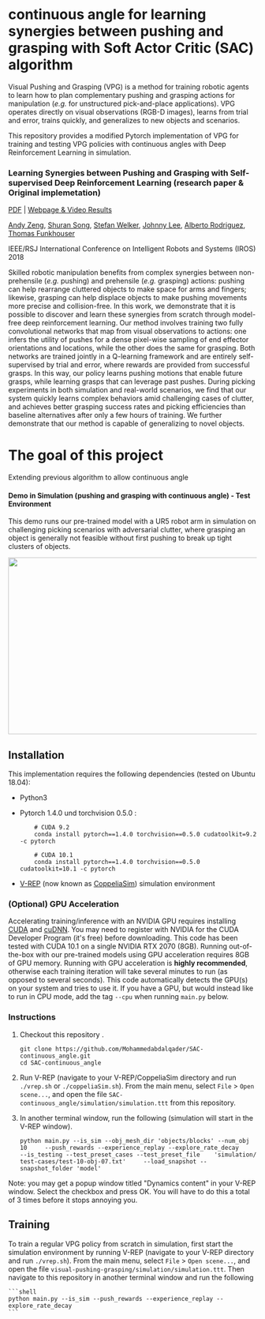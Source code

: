 # continuous angle for learning synergies between pushing and grasping with Soft Actor Critic (SAC) algorithm 

Visual Pushing and Grasping (VPG) is a method for training robotic agents to learn how to plan complementary pushing and grasping actions for manipulation (*e.g.* for unstructured pick-and-place applications). VPG operates directly on visual observations (RGB-D images), learns from trial and error, trains quickly, and generalizes to new objects and scenarios.



This repository provides a modified Pytorch implementation of VPG  for training and testing VPG policies with continuous angles with Deep Reinforcement Learning in simulation. 


### Learning Synergies between Pushing and Grasping with Self-supervised Deep Reinforcement Learning (research paper & Original implemetation)

[PDF](https://arxiv.org/pdf/1803.09956.pdf) | [Webpage & Video Results](http://vpg.cs.princeton.edu/)

[Andy Zeng](http://andyzeng.github.io/), [Shuran Song](http://vision.princeton.edu/people/shurans/), [Stefan Welker](https://www.linkedin.com/in/stefan-welker), [Johnny Lee](http://johnnylee.net/), [Alberto Rodriguez](http://meche.mit.edu/people/faculty/ALBERTOR@MIT.EDU), [Thomas Funkhouser](https://www.cs.princeton.edu/~funk/)

IEEE/RSJ International Conference on Intelligent Robots and Systems (IROS) 2018

Skilled robotic manipulation benefits from complex synergies between non-prehensile (*e.g.* pushing) and prehensile (*e.g.* grasping) actions: pushing can help rearrange cluttered objects to make space for arms and fingers; likewise, grasping can help displace objects to make pushing movements more precise and collision-free. In this work, we demonstrate that it is possible to discover and learn these synergies from scratch through model-free deep reinforcement learning. Our method involves training two fully convolutional networks that map from visual observations to actions: one infers the utility of pushes for a dense pixel-wise sampling of end effector orientations and locations, while the other does the same for grasping. Both networks are trained jointly in a Q-learning framework and are entirely self-supervised by trial and error, where rewards are provided from successful grasps. In this way, our policy learns pushing motions that enable future grasps, while learning grasps that can leverage past pushes. During picking experiments in both simulation and real-world scenarios, we find that our system quickly learns complex behaviors amid challenging cases of clutter, and achieves better grasping success rates and picking efficiencies than baseline alternatives after only a few hours of training. We further demonstrate that our method is capable of generalizing to novel objects.

# The goal of this project

Extending previous algorithm to allow continuous angle


#### Demo in Simulation (pushing and grasping with continuous angle) - Test Environment

This demo runs our pre-trained model with a UR5 robot arm in simulation on challenging picking scenarios with adversarial clutter, where grasping an object is generally not feasible without first pushing to break up tight clusters of objects. 

<img src="images/continuous_angle.gif" height=358px width=600px align="center" />


## Installation

This implementation requires the following dependencies (tested on Ubuntu 18.04): 

* Python3
* Pytorch 1.4.0 und torchvision 0.5.0 :

    ```shell
        # CUDA 9.2
        conda install pytorch==1.4.0 torchvision==0.5.0 cudatoolkit=9.2 -c pytorch

        # CUDA 10.1
        conda install pytorch==1.4.0 torchvision==0.5.0 cudatoolkit=10.1 -c pytorch
    ```


* [V-REP](http://www.coppeliarobotics.com/) (now known as [CoppeliaSim](http://www.coppeliarobotics.com/)) simulation environment

### (Optional) GPU Acceleration
Accelerating training/inference with an NVIDIA GPU requires installing [CUDA](https://developer.nvidia.com/cuda-downloads) and [cuDNN](https://developer.nvidia.com/cudnn). You may need to register with NVIDIA for the CUDA Developer Program (it's free) before downloading. This code has been tested with CUDA 10.1 on a single NVIDIA RTX 2070 (8GB). Running out-of-the-box with our pre-trained models using GPU acceleration requires 8GB of GPU memory. Running with GPU acceleration is **highly recommended**, otherwise each training iteration will take several minutes to run (as opposed to several seconds). This code automatically detects the GPU(s) on your system and tries to use it. If you have a GPU, but would instead like to run in CPU mode, add the tag `--cpu` when running `main.py` below.


### Instructions

1. Checkout this repository .

    ```shell
    git clone https://github.com/Mohammedabdalqader/SAC-continuous_angle.git
    cd SAC-continuous_angle
    ```

2. Run V-REP (navigate to your V-REP/CoppeliaSim directory and run `./vrep.sh` or `./coppeliaSim.sh`). From the main menu, select `File` > `Open scene...`, and open the file `SAC-continuous_angle/simulation/simulation.ttt` from this repository.

3. In another terminal window, run the following (simulation will start in the V-REP window). 

    ```shell
    python main.py --is_sim --obj_mesh_dir 'objects/blocks' --num_obj 10     --push_rewards --experience_replay --explore_rate_decay 
    --is_testing --test_preset_cases --test_preset_file    'simulation/  test-cases/test-10-obj-07.txt'     --load_snapshot --snapshot_folder 'model'
    ```

Note: you may get a popup window titled "Dynamics content" in your V-REP window. Select the checkbox and press OK. You will have to do this a total of 3 times before it stops annoying you.

## Training

To train a regular VPG policy from scratch in simulation, first start the simulation environment by running V-REP (navigate to your V-REP directory and run `./vrep.sh`). From the main menu, select `File` > `Open scene...`, and open the file `visual-pushing-grasping/simulation/simulation.ttt`. Then navigate to this repository in another terminal window and run the following

    ```shell
    python main.py --is_sim --push_rewards --experience_replay --explore_rate_decay
    ```


